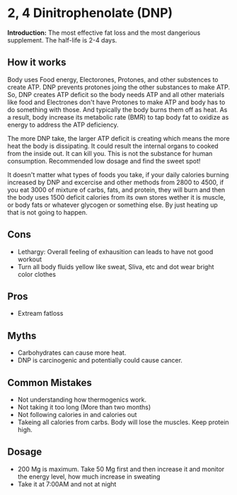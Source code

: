 # 2, 4 Dinitrophenolate (DNP)

**Introduction:** The most effective fat loss and the most dangerious supplement. The half-life is 2-4 days.

## How it works

Body uses Food energy, Electorones, Protones, and other substences to create ATP. DNP prevents protones joing the other substances to make ATP. So, DNP creates ATP deficit so the body needs ATP and all other materials like food and Electrones don't have Protones to make ATP and body has to do something with those. And typically the body burns them off as heat. As a result, body increase its metabolic rate (BMR) to tap body fat to oxidize as energy to address the ATP deficiency.

The more DNP take, the larger ATP deficit is creating which means the more heat the body is dissipating. It could result the internal organs to cooked from the inside out. It can kill you. This is not the substance for human consumption. Recommended low dosage and find the sweet spot!

It doesn't matter what types of foods you take, if your daily calories burning increased by DNP and excercise and other methods from 2800 to 4500, if you eat 3000 of mixture of carbs, fats, and protein, they will burn and then the body uses 1500 deficit calories from its own stores wether it is muscle, or body fats or whatever glycogen or something else. By just heating up that is not going to happen.

## Cons

* Lethargy: Overall feeling of exhausition can leads to have not good workout
* Turn all body fluids yellow like sweat, Sliva, etc and dot wear bright color clothes

## Pros

* Extream fatloss

## Myths

* Carbohydrates can cause more heat.
* DNP is carcinogenic and potentially could cause cancer.

## Common Mistakes

* Not understanding how thermogenics work.
* Not taking it too long (More than two months)
* Not following calories in and calories out
* Takeing all calories from carbs. Body will lose the muscles. Keep protein high.

## Dosage

* 200 Mg is maximum. Take 50 Mg first and then increase it and monitor the energy level, how much increase in sweating
* Take it at 7:00AM and not at night
